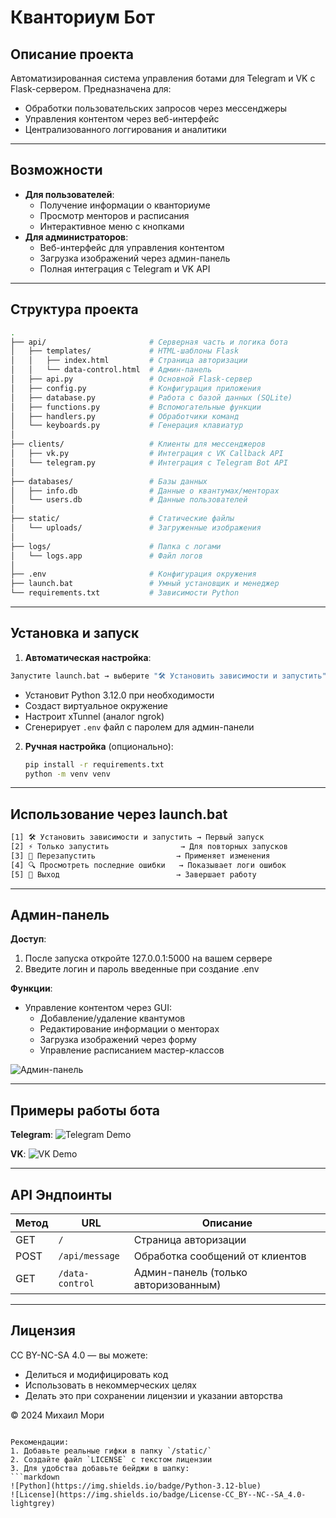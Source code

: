 # Кванториум Бот

## Описание проекта
Автоматизированная система управления ботами для Telegram и VK с Flask-сервером. Предназначена для:
- Обработки пользовательских запросов через мессенджеры
- Управления контентом через веб-интерфейс
- Централизованного логгирования и аналитики

---

## Возможности
- **Для пользователей**:
  - Получение информации о кванториуме
  - Просмотр менторов и расписания
  - Интерактивное меню с кнопками
- **Для администраторов**:
  - Веб-интерфейс для управления контентом
  - Загрузка изображений через админ-панель
  - Полная интеграция с Telegram и VK API

---

## Структура проекта
```bash
.
├── api/                       # Серверная часть и логика бота
│   ├── templates/             # HTML-шаблоны Flask
│   │   ├── index.html         # Страница авторизации
│   │   └── data-control.html  # Админ-панель
│   ├── api.py                 # Основной Flask-сервер
│   ├── config.py              # Конфигурация приложения
│   ├── database.py            # Работа с базой данных (SQLite)
│   ├── functions.py           # Вспомогательные функции
│   ├── handlers.py            # Обработчики команд
│   └── keyboards.py           # Генерация клавиатур
│
├── clients/                   # Клиенты для мессенджеров
│   ├── vk.py                  # Интеграция с VK Callback API
│   └── telegram.py            # Интеграция с Telegram Bot API
│
├── databases/                 # Базы данных
│   ├── info.db                # Данные о квантумах/менторах
│   └── users.db               # Данные пользователей
│
├── static/                    # Статические файлы
│   └── uploads/               # Загруженные изображения
│
├── logs/                      # Папка с логами
│   └── logs.app               # Файл логов
│
├── .env                       # Конфигурация окружения
├── launch.bat                 # Умный установщик и менеджер
└── requirements.txt           # Зависимости Python
```

---

## Установка и запуск
1. **Автоматическая настройка**:
```bash
Запустите launch.bat → выберите "🛠️ Установить зависимости и запустить"
```
   - Установит Python 3.12.0 при необходимости
   - Создаст виртуальное окружение
   - Настроит xTunnel (аналог ngrok)
   - Сгенерирует `.env` файл с паролем для админ-панели

2. **Ручная настройка** (опционально):
   ```bash
   pip install -r requirements.txt
   python -m venv venv
   ```

---

## Использование через launch.bat
```bash
[1] 🛠️ Установить зависимости и запустить → Первый запуск
[2] ⚡ Только запустить                → Для повторных запусков
[3] 🔄 Перезапустить                  → Применяет изменения
[4] 🔍 Просмотреть последние ошибки   → Показывает логи ошибок
[5] 🚪 Выход                          → Завершает работу
```

---

## Админ-панель
**Доступ**:
1. После запуска откройте 127.0.0.1:5000 на вашем сервере
2. Введите логин и пароль введенные при создание .env

**Функции**:
- Управление контентом через GUI:
  - Добавление/удаление квантумов
  - Редактирование информации о менторах
  - Загрузка изображений через форму
  - Управление расписанием мастер-классов

![Админ-панель](api/static/demo/admin-demo.gif)

---

## Примеры работы бота
**Telegram**:
![Telegram Demo](api/static/demo/tg-demo.gif)

**VK**:
![VK Demo](api/static/demo/vk-demo.gif)

---

## API Эндпоинты
| Метод | URL                  | Описание
|-------|----------------------|-----------
| GET   | `/`                  | Страница авторизации
| POST  | `/api/message`       | Обработка сообщений от клиентов
| GET   | `/data-control`      | Админ-панель (только авторизованным)

---

## Лицензия
CC BY-NC-SA 4.0 — вы можете:
- Делиться и модифицировать код
- Использовать в некоммерческих целях
- Делать это при сохранении лицензии и указании авторства

© 2024 Михаил Мори
```

Рекомендации:
1. Добавьте реальные гифки в папку `/static/`
2. Создайте файл `LICENSE` с текстом лицензии
3. Для удобства добавьте бейджи в шапку:
```markdown
![Python](https://img.shields.io/badge/Python-3.12-blue)
![License](https://img.shields.io/badge/License-CC_BY--NC--SA_4.0-lightgrey)
```